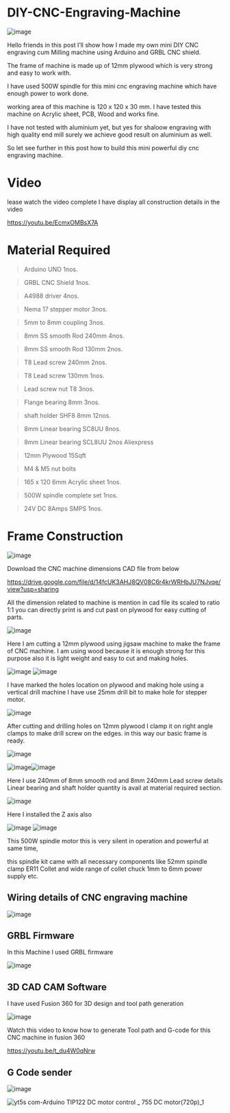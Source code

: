 # DIY-CNC-Engraving-Machine

![image](https://user-images.githubusercontent.com/19898602/134300108-715eb08a-802b-4d2d-b99b-3bbcfba7e046.png)


Hello friends in this post I’ll show how I made my own mini DIY CNC engraving cum Milling machine using Arduino and GRBL CNC shield.

The frame of machine is made up of 12mm plywood which is very strong and easy to work with.


I have used 500W spindle for this mini cnc engraving machine which have enough power to work done.


working area of this machine is 120 x 120 x 30 mm.
I have tested this machine on Acrylic sheet, PCB, Wood and works fine.


I have not tested with aluminium yet, but yes for shaloow engraving with high quality end mill surely we achieve good result on aluminium as well.

So let see further in this post how to build this mini powerful diy cnc engraving machine.


# Video

lease watch the video complete I have display all construction details in the video

https://youtu.be/EcmxOMBsX7A


# Material Required

> Arduino UNO 1nos. 

> GRBL CNC Shield 1nos. 


> A4988 driver 4nos. 


> Nema 17 stepper motor 3nos. 


> 5mm to 8mm coupling 3nos. 


> 8mm SS smooth Rod 240mm 4nos. 


> 8mm SS smooth Rod 130mm 2nos. 


> T8 Lead screw 240mm 2nos. 


> T8 Lead screw 130mm 1nos. 


> Lead screw nut T8 3nos.


> Flange bearing 8mm 3nos. 


> shaft holder SHF8 8mm 12nos. 


> 8mm Linear bearing SC8UU 8nos.


> 8mm Linear bearing SCL8UU 2nos Aliexpress


> 12mm Plywood 15Sqft


> M4 & M5 nut bolts


> 165 x 120 6mm Acrylic sheet 1nos.


> 500W spindle complete set 1nos. 


> 24V DC 8Amps SMPS 1nos. 


# Frame Construction

![image](https://user-images.githubusercontent.com/19898602/134300642-e0c9838b-4755-45e0-9bcb-395dab6ae52d.png)

Download the CNC machine dimensions CAD file from below

https://drive.google.com/file/d/14fcUK3AHJ8QV08C6r4krWRHbJU7NJvqe/view?usp=sharing

All the dimension related to machine is mention in cad file its scaled to ratio 1:1 you can directly print is and cut past on plywood for easy cutting of parts.

![image](https://user-images.githubusercontent.com/19898602/134300714-b718149b-c958-47a7-9eda-1fef9ad8c697.png)


Here I am cutting a 12mm plywood using jigsaw machine to make the frame of CNC machine.
I am using wood because it is enough strong for this purpose also it is light weight and easy to cut and making holes.

![image](https://user-images.githubusercontent.com/19898602/134300771-ff94fef9-5f27-41b4-9346-4882ae9526b4.png)
![image](https://user-images.githubusercontent.com/19898602/134300797-5798dedb-c25a-4201-882b-9fd889966796.png)


I have marked the holes location on plywood and making hole using a vertical drill machine I have use 25mm drill bit to make hole for stepper motor.

![image](https://user-images.githubusercontent.com/19898602/134300853-31ac1f08-7ff7-446a-9662-ab20494ac960.png)

After cutting and drilling holes on 12mm plywood I clamp it on right angle clamps to make drill screw on the edges. in this way our basic frame is ready.

![image](https://user-images.githubusercontent.com/19898602/134300904-841aa339-46be-4f5b-aca7-7cc93255f4f9.png)


![image](https://user-images.githubusercontent.com/19898602/134300940-7d19ddbf-21df-42a3-81c0-f2ddadbe7dac.png)![image](https://user-images.githubusercontent.com/19898602/134300962-54735c1c-8876-4296-8d8c-9d983bd015a4.png)


Here I use 240mm of 8mm smooth rod and 8mm 240mm Lead screw details
Linear bearing and shaft holder quantity is avail at material required section.

![image](https://user-images.githubusercontent.com/19898602/134300999-da12f097-bcee-48ce-8d59-62855fbd4831.png)


Here I installed the Z axis also

![image](https://user-images.githubusercontent.com/19898602/134301054-23591a73-d86a-4919-9198-08dc0cda30ce.png)
![image](https://user-images.githubusercontent.com/19898602/134301071-9e1fe6f8-4213-41e2-914d-064f332de8ff.png)

This 500W spindle motor this is very silent in operation and powerful at same time, 

this spindle kit came with all necessary components like 52mm spindle clamp ER11 Collet and wide range of collet chuck 1mm to 6mm power supply etc.





## Wiring details of CNC engraving machine

![image](https://user-images.githubusercontent.com/19898602/134301174-fc89ef48-c8a6-4df6-8a03-82d25fe3d740.png)


## GRBL Firmware

In this Machine I used GRBL firmware

![image](https://user-images.githubusercontent.com/19898602/134301320-4d347b1f-5210-40e4-b54f-c0de5bcac514.png)


## 3D CAD CAM Software

I have used Fusion 360 for 3D design and tool path generation

![image](https://user-images.githubusercontent.com/19898602/134301368-df2ed908-5bc6-4da2-967b-78839c7ee451.png)


Watch this video to know how to generate Tool path and G-code for this CNC machine in fusion 360

https://youtu.be/t_du4W0qNrw

## G Code sender

![image](https://user-images.githubusercontent.com/19898602/134301433-dcaa0dc6-7de1-4b1d-8928-044a06feff50.png)




![yt5s com-Arduino   TIP122 DC motor control _ 755 DC motor(720p)_1](https://user-images.githubusercontent.com/19898602/134301858-de0ed1d5-e17c-4ed2-b97f-349f0bc58984.gif)





